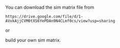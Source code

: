 You can download the sim matrix file from 

`https://drive.google.com/file/d/1-AVxkAjjCVM0tXS6YePDAn9N4CLmf0cs/view?usp=sharing`

or

build your own sim matrix.